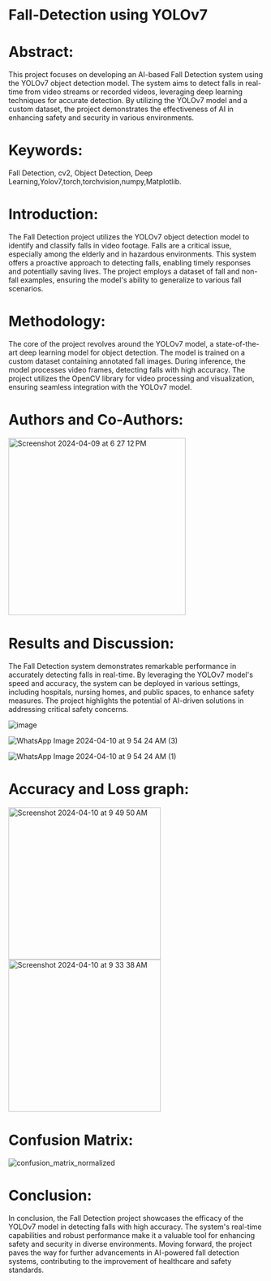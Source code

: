 # Fall-Detection using YOLOv7

# Abstract:
This project focuses on developing an AI-based Fall Detection system using the YOLOv7 object detection model. The system aims to detect falls in real-time from video streams or recorded videos, leveraging deep learning techniques for accurate detection. By utilizing the YOLOv7 model and a custom dataset, the project demonstrates the effectiveness of AI in enhancing safety and security in various environments.

# Keywords:
Fall Detection, cv2, Object Detection, Deep Learning,Yolov7,torch,torchvision,numpy,Matplotlib.

# Introduction:
The Fall Detection project utilizes the YOLOv7 object detection model to identify and classify falls in video footage. Falls are a critical issue, especially among the elderly and in hazardous environments. This system offers a proactive approach to detecting falls, enabling timely responses and potentially saving lives. The project employs a dataset of fall and non-fall examples, ensuring the model's ability to generalize to various fall scenarios.

# Methodology:
The core of the project revolves around the YOLOv7 model, a state-of-the-art deep learning model for object detection. The model is trained on a custom dataset containing annotated fall images. During inference, the model processes video frames, detecting falls with high accuracy. The project utilizes the OpenCV library for video processing and visualization, ensuring seamless integration with the YOLOv7 model.

# Authors and Co-Authors:
<img width="349" alt="Screenshot 2024-04-09 at 6 27 12 PM" src="https://github.com/Srsp-coder/Fall-Detection-using-python/assets/166516543/f3078a53-d242-4147-b74f-29be20ce5888">

#

# Results and Discussion:
The Fall Detection system demonstrates remarkable performance in accurately detecting falls in real-time. By leveraging the YOLOv7 model's speed and accuracy, the system can be deployed in various settings, including hospitals, nursing homes, and public spaces, to enhance safety measures. The project highlights the potential of AI-driven solutions in addressing critical safety concerns.

![image](https://github.com/Srsp-coder/Fall-Detection-using-python/assets/166516543/c9007d1f-33ac-4493-ae81-484c5a4bd377)

![WhatsApp Image 2024-04-10 at 9 54 24 AM (3)](https://github.com/Srsp-coder/Fall-Detection-using-python/assets/166516543/09c5a609-9b97-49fb-94e9-711f7f7fc100)

![WhatsApp Image 2024-04-10 at 9 54 24 AM (1)](https://github.com/Srsp-coder/Fall-Detection-using-python/assets/166516543/933fed5d-4c13-45ef-bb47-06677819ca83)

# Accuracy and Loss graph:

<img width="300" alt="Screenshot 2024-04-10 at 9 49 50 AM" src="https://github.com/Srsp-coder/Fall-Detection-using-python/assets/166516543/fa216c76-c518-41bf-ab42-46a1501e871f">

<img width="300" alt="Screenshot 2024-04-10 at 9 33 38 AM" src="https://github.com/Srsp-coder/Fall-Detection-using-python/assets/166516543/6d09c2b0-a6dd-42b1-8f89-afb786e70a78">

# Confusion Matrix:
![confusion_matrix_normalized](https://github.com/Srsp-coder/Fall-Detection-using-python/assets/166516543/3a94b409-d6b6-436f-ae59-468859a911e3)

# Conclusion:
In conclusion, the Fall Detection project showcases the efficacy of the YOLOv7 model in detecting falls with high accuracy. The system's real-time capabilities and robust performance make it a valuable tool for enhancing safety and security in diverse environments. Moving forward, the project paves the way for further advancements in AI-powered fall detection systems, contributing to the improvement of healthcare and safety standards.
